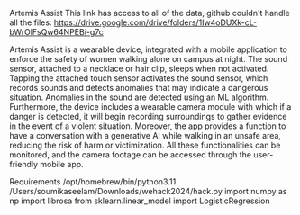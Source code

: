 Artemis Assist 
This link has access to all of the data, github couldn't handle all the files: https://drive.google.com/drive/folders/1Iw4oDUXk-cL-bWrOlFsQw64NPEBi-g7c


Artemis Assist is a wearable device, integrated with a mobile application to enforce the safety of women walking alone on campus at night. The sound sensor, attached to a necklace or hair clip, sleeps when not activated. Tapping the attached touch sensor activates the sound sensor, which records sounds and detects anomalies that may indicate a dangerous situation. Anomalies in the sound are detected using an ML algorithm. Furthermore, the device includes a wearable camera module with which if a danger is detected, it will begin recording surroundings to gather evidence in the event of a violent situation. Moreover, the app provides a function to have a conversation with a generative AI while walking in an unsafe area, reducing the risk of harm or victimization. All these functionalities can be monitored, and the camera footage can be accessed through the user-friendly mobile app. 

Requirements 
/opt/homebrew/bin/python3.11 /Users/soumikaseelam/Downloads/wehack2024/hack.py
import numpy as np
import librosa
from sklearn.linear_model import LogisticRegression 
